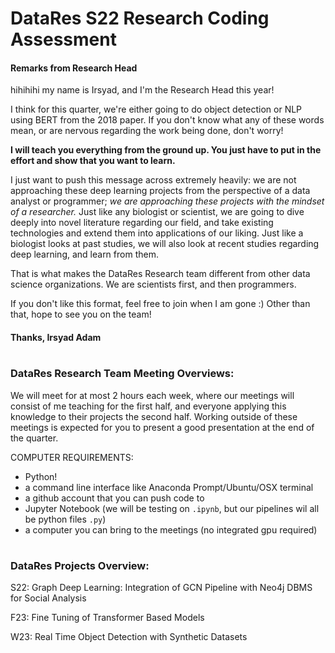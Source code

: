 
# DataRes S22 Research Coding Assessment

#### Remarks from Research Head

hihihihi my name is Irsyad, and I'm the Research Head this year! 

I think for this quarter, we're either going to do object detection or NLP using BERT from the 2018 paper. If you don't know what any of these words mean, or are nervous regarding the work being done, don't worry!

**I will teach you everything from the ground up. You just have to put in the effort and show that you want to learn.**

I just want to push this message across extremely heavily: we are not approaching these deep learning projects from the perspective of a data analyst or programmer; *we are approaching these projects with the mindset of a researcher.* Just like any biologist or scientist, we are going to dive deeply into novel literature regarding our field, and take existing technologies and extend them into applications of our liking. Just like a biologist looks at past studies, we will also look at recent studies regarding deep learning, and learn from them.

That is what makes the DataRes Research team different from other data science organizations. We are scientists first, and then programmers.

If you don't like this format, feel free to join when I am gone :) Other than that, hope to see you on the team!

#### Thanks, Irsyad Adam

#
### DataRes Research Team Meeting Overviews:

We will meet for at most 2 hours each week, where our meetings will consist of me teaching for the first half, and everyone applying this knowledge to their projects the second half. Working outside of these meetings is expected for you to present a good presentation at the end of the quarter.

COMPUTER REQUIREMENTS:
- Python!
- a command line interface like Anaconda Prompt/Ubuntu/OSX terminal
- a github account that you can push code to
- Jupyter Notebook (we will be testing on <code>.ipynb</code>, but our pipelines wil all be python files <code>.py</code>)
- a computer you can bring to the meetings (no integrated gpu required)
#
### DataRes Projects Overview:
  
  S22: Graph Deep Learning: Integration of GCN Pipeline with Neo4j DBMS for Social Analysis
  
  F23: Fine Tuning of Transformer Based Models
  
  W23: Real Time Object Detection with Synthetic Datasets
  
 

  [ResearchApps.ipynb]: ResearchApps.ipynb

